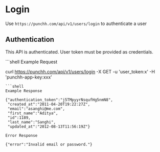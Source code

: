 # Login

<p>Use <code>https://punchh.com/api/v1/users/login</code> to authenticate a user</p>
<h2><a aria-hidden="true" href="#authentication" class="anchor" id="user-content-authentication"><span class="octicon octicon-link"></span></a>Authentication</h2>
<p>This API is authenticated. User token must be provided as credentials.</p>
```shell
Example Request

curl https://punchh.com/api/v1/users/login -X GET -u 'user_token:x' -H 'punchh-app-key:xxx'
```
```shell
Example Response

{"authentication_token":"j5TMpyyrNsqufHg5nmN8",
 "created_at":"2011-04-20T19:22:27Z",
 "email":"asanghi@me.com",
 "first_name":"Aditya",
 "id":1189,
 "last_name":"Sanghi",
 "updated_at":"2012-08-13T11:56:19Z"}
```
```shell
Error Response

{"error":"Invalid email or password."}
```
